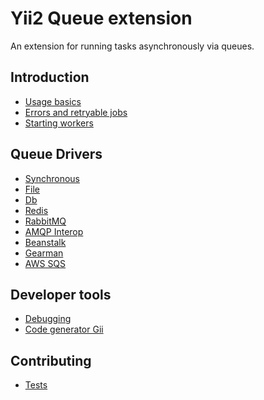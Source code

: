 Yii2 Queue extension
====================

An extension for running tasks asynchronously via queues.

Introduction
------------

* [Usage basics](usage.md)
* [Errors and retryable jobs](retryable.md)
* [Starting workers](worker.md)

Queue Drivers
-------------

* [Synchronous](driver-sync.md)
* [File](driver-file.md)
* [Db](driver-db.md)
* [Redis](driver-redis.md)
* [RabbitMQ](driver-amqp.md)
* [AMQP Interop](driver-amqp-interop.md)
* [Beanstalk](driver-beanstalk.md)
* [Gearman](driver-gearman.md)
* [AWS SQS](driver-sqs.md)

Developer tools
---------------

* [Debugging](debug.md)
* [Code generator Gii](gii.md)

Contributing
------------
* [Tests](tests.md)
